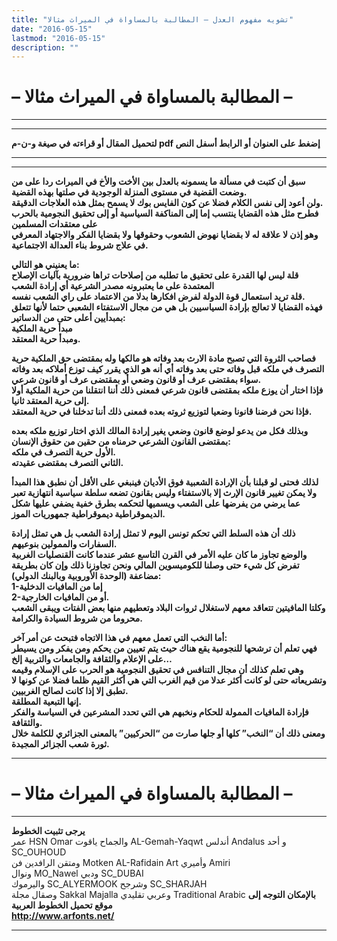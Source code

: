 ```yaml
---
title: "تشويه مفهوم العدل – المطالبة بالمساواة في الميراث مثالا"
date: "2016-05-15"
lastmod: "2016-05-15"
description: ""
---
```

# **– المطالبة بالمساواة في الميراث مثالا –**

---

---

**لتحميل المقال أو قراءته في صيغة و-ن-م pdf إضغط على العنوان أو الرابط أسفل النص**

---



---

**سبق أن كتبت في مسألة ما يسمونه بالعدل بين الأخت والأخ في الميراث ردا على من وضعت القضية في مستوى المنزلة الوجودية في صلتها بهذه القضية.  
ولن أعود إلى نفس الكلام فضلا عن كون الفايس بوك لا يسمح بمثل هذه العلاجات الدقيقة.  
فطرح مثل هذه القضايا ينتسب إما إلى المناكفة السياسية أو إلى تحقيق النجومية بالحرب على معتقدات المسلمين  
وهو إذن لا علاقة له لا بقضايا نهوض الشعوب وحقوقها ولا بقضايا الفكر والاجتهاد المعرفي في علاج شروط بناء العدالة الاجتماعية.**

**ما يعنيني هو التالي:  
قلة ليس لها القدرة على تحقيق ما تطلبه من إصلاحات تراها ضرورية بآليات الإصلاح المعتمدة على ما يعتبرونه مصدر الشرعية أي إرادة الشعب  
قلة تريد استعمال قوة الدولة لفرض افكارها بدلا من الاعتماد على راي الشعب نفسه.  
فهذه القضايا لا تعالج بإرادة السياسيين بل هي من مجال الاستفتاء الشعبي حتما لأنها تتعلق بمبدأيين أعلى حتى من الدساتير:  
مبدأ حرية الملكية  
ومبدأ حرية المعتقد.**

**فصاحب الثروة التي تصبح مادة الارث بعد وفاته هو مالكها وله بمقتضى حق الملكية حرية التصرف في ملكه قبل وفاته حتى بعد وفاته أي أنه هو الذي يقرر كيف توزع أملاكه بعد وفاته سواء بمقتضى عرف أو قانون وضعي أو بمقتضى عرف أو قانون شرعي.  
فإذا اختار أن يوزع ملكه بمقتضى قانون شرعي فمعنى ذلك أننا انتقلنا من حرية الملكية أولا إلى حرية المعتقد ثانيا.  
فإذا نحن فرضنا قانونا وضعيا لتوزيع ثروته بعده فمعنى ذلك أننا تدخلنا في حرية المعتقد.**

**وبذلك فكل من يدعو لوضع قانون وضعي يغير إرادة المالك الذي اختار توزيع ملكه بعده بمقتضى القانون الشرعي حرمناه من حقين من حقوق الإنسان:  
الأول حرية التصرف في ملكه.  
الثاني التصرف بمقتضى عقيدته.**

**لذلك فحتى لو قبلنا بأن الإرادة الشعبية فوق الأديان فينبغي على الأقل أن نطبق هذا المبدأ ولا يمكن تغيير قانون الإرث إلا بالاستفتاء وليس بقانون تضعه سلطة سياسية انتهازية تعبر عما يرضي من يفرضها على الشعب ويسميها لتحكمه بطرق خفية يضفي عليها شكل الديموقراطية ديموقراطية جمهوريات الموز.**

**ذلك أن هذه السلط التي تحكم تونس اليوم لا تمثل إرادة الشعب بل هي تمثل إرادة السفارات والممولين بنوعيهم.  
والوضع تجاوز ما كان عليه الأمر في القرن التاسع عشر عندما كانت القنصليات الغربية تفرض كل شيء حتى وصلنا للكوميسوين المالي ونحن تجاوزنا ذلك وإن كان بطريقة مضاعفة (الوحدة الأوروبية وبالبنك الدولي):  
1-إما من المافيات الدخلية  
2-أو من المافيات الخارجية.  
وكلتا المافيتين تتعاقد معهم لاستغلال ثروات البلاد وتعطيهم منها بعض الفتات ويبقى الشعب محروما من شروط السيادة والكرامة.**

**أما النخب التي تعمل معهم في هذا الاتجاه فتبحث عن أمر آخر:  
فهي تعلم أن ترشحها للنجومية يقع هناك حيث يتم تعيين من يحكم ومن يفكر ومن يسيطر على الإعلام والثقافة والجامعات والتربية إلخ…  
وهي تعلم كذلك أن مجال التنافس في تحقيق النجومية هو الحرب على الإسلام وقيمه وتشريعاته حتى لو كانت أكثر عدلا من قيم الغرب التي هي أكثر القيم ظلما فضلا عن كونها لا تطبق إلا إذا كانت لصالح الغربيين.  
إنها التبعية المطلقة.  
فإرادة المافيات الممولة للحكام ونخبهم هي التي تحدد المشرعين في السياسة والفكر والثقافة.  
ومعنى ذلك أن “النخب” كلها أو جلها صارت من “الحركيين” بالمعنى الجزائري للكلمة خلال ثورة شعب الجزائر المجيدة.**

---

# **– المطالبة بالمساواة في الميراث مثالا –**

---

**يرجى تثبيت الخطوط**   
 عمر HSN Omar  والجماح ياقوت AL-Gemah-Yaqwt  أندلس Andalus  و أحد SC\_OUHOUD  
 ومتقن الرافدين فن Motken AL-Rafidain Art  وأميري Amiri   
 ونوال MO\_Nawel  ودبي SC\_DUBAI   
 واليرموك SC\_ALYERMOOK  وشرجح SC\_SHARJAH   
 وصقال مجلة Sakkal Majalla وعربي تقليدي Traditional Arabic  **بالإمكان التوجه إلى موقع تحميل الخطوط العربية  
 http://www.arfonts.net/**

---

###